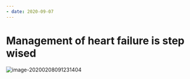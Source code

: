 ```yaml
---
- date: 2020-09-07
---
```


# Management of heart failure is step wised

<!-- HF categories, management -->

![image-20200208091231404](https://photos.thisispiggy.com/file/wikiFiles/image-20200208091231404.png)

